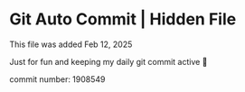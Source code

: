 # Git Auto Commit | Hidden File

This file was added Feb 12, 2025

Just for fun and keeping my daily git commit active 🤪

commit number: 1908549
